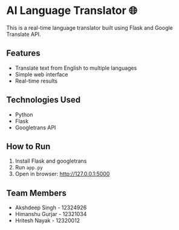 # AI Language Translator 🌐

This is a real-time language translator built using Flask and Google Translate API.

## Features
- Translate text from English to multiple languages
- Simple web interface
- Real-time results

## Technologies Used
- Python
- Flask
- Googletrans API

## How to Run
1. Install Flask and googletrans
2. Run `app.py`
3. Open in browser: http://127.0.0.1:5000

## Team Members
- Akshdeep Singh - 12324926
- Himanshu Gurjar - 12321034
- Hritesh Nayak - 12320012
